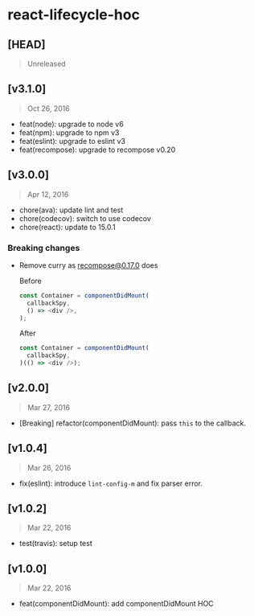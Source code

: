 # react-lifecycle-hoc

## [HEAD]
> Unreleased

## [v3.1.0]
> Oct 26, 2016

* feat(node): upgrade to node v6
* feat(npm): upgrade to npm v3
* feat(eslint): upgrade to eslint v3
* feat(recompose): upgrade to recompose v0.20

## [v3.0.0]
> Apr 12, 2016

* chore(ava): update lint and test
* chore(codecov): switch to use codecov
* chore(react): update to 15.0.1

### **Breaking changes**

* Remove curry as recompose@0.17.0 does

  Before

  ```js
  const Container = componentDidMount(
    callbackSpy,
    () => <div />,
  );
  ```

  After

  ```js
  const Container = componentDidMount(
    callbackSpy,
  )(() => <div />);
  ```

## [v2.0.0]
> Mar 27, 2016

* [Breaking] refactor(componentDidMount): pass `this` to the callback.

## [v1.0.4]
> Mar 26, 2016

* fix(eslint): introduce `lint-config-m` and fix parser error.

## [v1.0.2]
> Mar 22, 2016

* test(travis): setup test

## [v1.0.0]
> Mar 22, 2016

* feat(componentDidMount): add componentDidMount HOC
